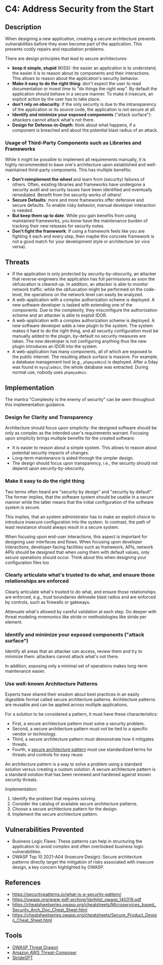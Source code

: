 # C4: Address Security from the Start

## Description

When designing a new application, creating a secure architecture prevents vulnerabilities before they even become part of the application. This prevents costly repairs and repudiation problems.

There are design principles that lead to secure architectures:

- **keep it simple, stupid** (KISS): the easier an application is to understand, the easier it is to reason about its components and their interactions. This allows to reason about the application's security behavior.
- **Make it easy to do the right thing**: don't expect the user to read documentation or invest time to "do things the right way". By default the application should behave in a secure manner. To make it insecure, an explicit action by the user has to take place.
- **don't rely on obscurity**: if the only security is due to the intransparency of the application or its source code, the application is not secure at all.
- **Identify and minimize your exposed components** ("attack surface"): attackers cannot attack what's not there.
- **Design for Defense-in-Depth**: think about what happens, if a component is breached and about the potential blast radius of an attack.

### Usage of Third-Party Components such as Libraries and Frameworks

While it might be possible to implement all requirements manually, it is highly recommended to base one's architecture upon established and well-maintained third-party components. This has multiple benefits:

- **Don't reimplement the wheel** and learn from (security) failures of others. Often, existing libraries and frameworks have undergone a security audit and security issues have been identified and eventually remediated. Benefit from the security works of others!
- **Secure Defaults**: more and more frameworks offer defensive and secure defaults. To enable risky behavior, manual developer interaction is needed.
- **But keep them up to date**. While you gain benefits from using maintained frameworks, you know have the maintenance burden of tracking their new releases for security notes.
- **Don't fight the framework**. If using a framework feels like you are fighting it each and every step, then maybe this concrete framework is not a good match for your development style or architecture (or vice versa).

## Threats

- If the application is only protected by security-by-obscurity, an attacker that reverse-engineers the application has full permissions as soon the obfuscation is cleared-up. In addition, an attacker is able to monitor network traffic: while the obfuscation might be performed on the code-level, the operations on the network level can easily be analyzed.
- A web-application with a complex authorization scheme is deployed. A new software developer is tasked with extending one of the components. Due to the complexity, they misconfigure the authorization scheme and an attacker is able to exploit IDOR.
- A web-application with a complex authorization scheme is deployed. A new software developer adds a new plugin to the system. The system makes it hard to do the right thing, and all security configuration must be manually added to the plugin, by-default no security measures are taken. The new developer is not configuring anything thus the new plugin introduces an IDOR into the system.
- A web-application has many components, all of which are exposed to the public internet. The resulting attack surface is massive. For example, a database management tool (e.g., `phpmyadmin`) is deployed. After a 0day was found in `mysqladmin`, the whole database was extracted. During normal use, nobody uses `phpmyadmin`.

## Implementation

The mantra "Complexity is the enemy of security" can be seen throughout this implementation guidance.

### Design for Clarity and Transparency

Architecture should focus upon simplicity: the designed software should be only as complex as the intended user's requirements warrant. Focusing upon simplicity brings multiple benefits for the created software:

- It is easier to reason about a simple system. This allows to reason about potential security impacts of changes.
- Long-term maintenance is aided through the simpler design.
- The design should focus upon transparency, i.e., the security should not depend upon security-by-obscurity.

### Make it easy to do the right thing

Two terms often heard are "security by design" and "security by default". The former implies, that the software system should be usable in a secure manner while the latter means that the initial configuration of the software system is secure.

This implies, that an system administrator has to make an explicit choice to introduce insecure configuration into the system. In contrast, the path of least resistance should always result in a secure system.

When focusing upon end-user interactions, this aspect is important for designing user interfaces and flows. When focusing upon developer interactions, developer-facing facilities such as framework, APIs, network APIs should be designed that when using them with default values, only secure operations should occur. Think about this when designing your configuration files too

### Clearly articulate what's trusted to do what, and ensure those relationships are enforced

Clearly articulate what's trusted to do what, and ensure those relationships are enforced, e.g., trust boundaries delineate blast radius and are enforced by controls, such as firewalls or gateways.

Attenuate what's allowed by careful validation at each step. Go deeper with threat modeling mnemonics like stride or methodologies like stride per element.

### Identify and minimize your exposed components ("attack surface")

Identify all areas that an attacker can access, review them and try to minimize them: attackers cannot attack what's not there.

In addition, exposing only a minimal set of operations makes long-term maintenance easier.

### Use well-known Architecture Patterns

Experts have shared their wisdom about best practices in an easily digestible format called secure architecture patterns. Architecture patterns are reusable and can be applied across multiple applications.

For a solution to be considered a pattern, it must have these characteristics:

- First, a secure architecture pattern must solve a security problem.
- Second, a secure architecture pattern must not be tied to a specific vendor or technology.
- Third, a secure architecture pattern must demonstrate how it mitigates threats.
- Fourth, a [secure architecture pattern](https://securitypatterns.io/what-is-a-security-pattern/) must use standardized terms for threats and controls for easy reuse.

An architecture pattern is a way to solve a problem using a standard solution versus creating a custom solution. A secure architecture pattern is a standard solution that has been reviewed and hardened against known security threats.

Implementation:

1. Identify the problem that requires solving.
2. Consider the catalog of available secure architecture patterns.
3. Choose a secure architecture pattern for the design.
4. Implement the secure architecture pattern.

## Vulnerabilities Prevented

- Business Logic Flaws: These patterns can help in structuring the application to avoid complex and often overlooked business logic vulnerabilities.
- OWASP Top 10 2021-A04 (Insecure Design): Secure architecture patterns directly target the mitigation of risks associated with insecure design, a key concern highlighted by OWASP.

## References

- <https://securitypatterns.io/what-is-a-security-pattern/>
- <https://owasp.org/www-pdf-archive/Vanhilst_owasp_140319.pdf>
- <https://cheatsheetseries.owasp.org/cheatsheets/Microservices_based_Security_Arch_Doc_Cheat_Sheet.html>
- <https://cheatsheetseries.owasp.org/cheatsheets/Secure_Product_Design_Cheat_Sheet.html>

## Tools

- [OWASP Threat Dragon](https://owasp.org/www-project-threat-dragon/)
- [Amazon AWS Threat-Composer](https://github.com/awslabs/threat-composer)
- [StrideGPT](https://github.com/mrwadams/stride-gpt)
